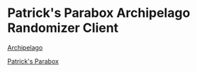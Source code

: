 # Patrick's Parabox Archipelago Randomizer Client

[Archipelago](https://archipelago.gg/)

[Patrick's Parabox](https://www.patricksparabox.com/)